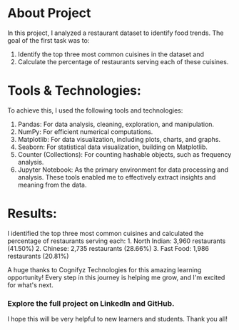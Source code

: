 <h1> About Project</h1>
In this project, I analyzed a restaurant dataset to identify food trends. The goal of the first task was to:

1. Identify the top three most common cuisines in the dataset and
2. Calculate the percentage of restaurants serving each of these cuisines.


<h1>Tools & Technologies:</h1>

To achieve this, I used the following tools and technologies:

1. Pandas: For data analysis, cleaning, exploration, and manipulation.
2. NumPy: For efficient numerical computations.
3. Matplotlib: For data visualization, including plots, charts, and graphs.
4. Seaborn: For statistical data visualization, building on Matplotlib.
5. Counter (Collections): For counting hashable objects, such as frequency analysis.
6. Jupyter Notebook: As the primary environment for data processing and analysis.
These tools enabled me to effectively extract insights and meaning from the data.

<h1>Results:</h1>
<p>I identified the top three most common cuisines and calculated the percentage of restaurants serving each:
1. North Indian: 3,960 restaurants (41.50%)
2. Chinese: 2,735 restaurants (28.66%)
3. Fast Food: 1,986 restaurants (20.81%)

A huge thanks to Cognifyz Technologies for this amazing learning opportunity! Every step in this journey is helping me grow, and I'm excited for what's next.

<h3>Explore the full project on LinkedIn and GitHub.</h3>

I hope this will be very helpful to new learners and students. Thank you all!
</p>
